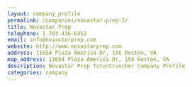 ```yaml
---
layout: company_profile
permalink: /companies/novastar-prep-2/
title: Novastar Prep
telephone: 1 703-436-6452
email: info@novastarprep.com
website: http://www.novastarprep.com
address: 11654 Plaza America Dr, 156 Reston, VA
map_address: 11654 Plaza America Dr, 156 Reston, VA
description: Novastar Prep TutorCruncher Company Profile
categories: company
---
```


